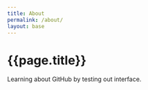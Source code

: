 ```yaml
---
title: About
permalink: /about/
layout: base
---
```


# {{page.title}}
Learning about GitHub by testing out interface.

